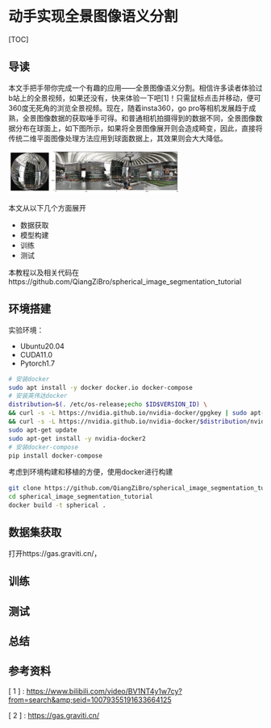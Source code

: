 # 动手实现全景图像语义分割

[TOC]

## 导读

本文手把手带你完成一个有趣的应用——全景图像语义分割。相信许多读者体验过b站上的全景视频，如果还没有，快来体验一下吧[1]！只需鼠标点击并移动，便可360度无死角的浏览全景视频。现在，随着insta360，go pro等相机发展趋于成熟，全景图像数据的获取唾手可得。和普通相机拍摄得到的数据不同，全景图像数据分布在球面上，如下图所示，如果将全景图像展开则会造成畸变，因此，直接将传统二维平面图像处理方法应用到球面数据上，其效果则会大大降低。

<img src="imgs/动手实现球面图片分割/image-20210723214830537.png" alt="image-20210723214830537" style="zoom: 33%;" />

本文从以下几个方面展开

- 数据获取
- 模型构建
- 训练
- 测试

本教程以及相关代码在https://github.com/QiangZiBro/spherical_image_segmentation_tutorial

## 环境搭建

实验环境：

- Ubuntu20.04
- CUDA11.0
- Pytorch1.7

```bash
# 安装docker
sudo apt install -y docker docker.io docker-compose
# 安装英伟达docker
distribution=$(. /etc/os-release;echo $ID$VERSION_ID) \
&& curl -s -L https://nvidia.github.io/nvidia-docker/gpgkey | sudo apt-key add - \
&& curl -s -L https://nvidia.github.io/nvidia-docker/$distribution/nvidia-docker.list | sudo tee /etc/apt/sources.list.d/nvidia-docker.list
sudo apt-get update
sudo apt-get install -y nvidia-docker2
# 安装docker-compose
pip install docker-compose
```

考虑到环境构建和移植的方便，使用docker进行构建

```bash
git clone https://github.com/QiangZiBro/spherical_image_segmentation_tutorial
cd spherical_image_segmentation_tutorial
docker build -t spherical .
```



## 数据集获取

打开https://gas.graviti.cn/，





## 训练



## 测试



## 总结





## 参考资料

[ 1 ] : https://www.bilibili.com/video/BV1NT4y1w7cy?from=search&amp;seid=10079355191633664125

[ 2 ] : https://gas.graviti.cn/

